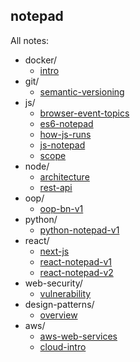 ## notepad
All notes:

* docker/
  * [intro](https://raqib.me/notepad/docker/intro)
* git/
  * [semantic-versioning](https://raqib.me/notepad/git/semantic-versioning)
* js/
  * [browser-event-topics](https://raqib.me/notepad/js/browser-event-topics)
  * [es6-notepad](https://raqib.me/notepad/js/es6-notepad)
  * [how-js-runs](https://raqib.me/notepad/js/how-js-runs)
  * [js-notepad](https://raqib.me/notepad/js/js-notepad)
  * [scope](https://raqib.me/notepad/js/scope)
* node/
  * [architecture](https://raqib.me/notepad/node/architecture)
  * [rest-api](https://raqib.me/notepad/node/rest-api)
* oop/
  * [oop-bn-v1](https://raqib.me/notepad/oop/oop-bn-v1)
* python/
  * [python-notepad-v1](https://raqib.me/notepad/python/python-notepad-v1)
* react/
  * [next-js](https://raqib.me/notepad/react/next-js)
  * [react-notepad-v1](https://raqib.me/notepad/react/react-notepad-v1)
  * [react-notepad-v2](https://raqib.me/notepad/react/react-notepad-v2)
* web-security/
  * [vulnerability](https://raqib.me/notepad/web-security/vulnerability)
* design-patterns/
  * [overview](https://raqib.me/notepad/design-patterns/overview)
* aws/
  * [aws-web-services](https://raqib.me/notepad/aws/aws-web-services)
  * [cloud-intro](https://raqib.me/notepad/aws/cloud-intro)
